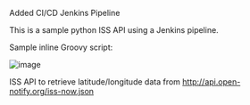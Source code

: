 Added CI/CD Jenkins Pipeline

This is a sample python ISS API using a Jenkins pipeline.  

Sample inline Groovy script:

![image](https://user-images.githubusercontent.com/65757094/122989923-397ce000-d358-11eb-9ce5-3fdce51fbd34.png)




ISS API to retrieve latitude/longitude data from http://api.open-notify.org/iss-now.json
